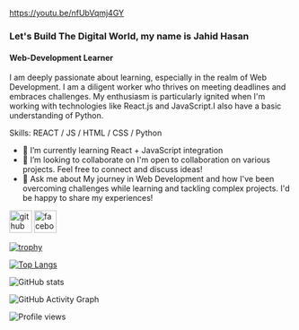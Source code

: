 https://youtu.be/nfUbVqmj4GY
### Let's Build The Digital World, my name is Jahid Hasan
#### Web-Development Learner
I am deeply passionate about learning, especially in the realm of Web Development. I am a diligent worker who thrives on meeting deadlines and embraces challenges. My enthusiasm is particularly ignited when I'm working with technologies like React.js and JavaScript.I also have a basic understanding of Python.

Skills:  REACT / JS / HTML / CSS / Python


- 🌱 I’m currently learning React + JavaScript integration
- 👯 I’m looking to collaborate on I'm open to collaboration on various projects. Feel free to connect and discuss ideas! 
- 💬 Ask me about My journey in Web Development and how I've been overcoming challenges while learning and tackling complex projects. I'd be happy to share my experiences! 


[<img src='https://cdn.jsdelivr.net/npm/simple-icons@3.0.1/icons/github.svg' alt='github' height='40'>](https://github.com/Jahid2121)  [<img src='https://cdn.jsdelivr.net/npm/simple-icons@3.0.1/icons/facebook.svg' alt='facebook' height='40'>](https://www.facebook.com/https://web.facebook.com/profile.php?id=100082103931531)  

[![trophy](https://github-profile-trophy.vercel.app/?username=Jahid2121)](https://github.com/ryo-ma/github-profile-trophy)

[![Top Langs](https://github-readme-stats.vercel.app/api/top-langs/?username=Jahid2121)](https://github.com/anuraghazra/github-readme-stats)

![GitHub stats](https://github-readme-stats.vercel.app/api?username=Jahid2121&show_icons=true)  

![GitHub Activity Graph](https://activity-graph.herokuapp.com/graph?username=Jahid2121)  

![Profile views](https://gpvc.arturio.dev/Jahid2121)  
